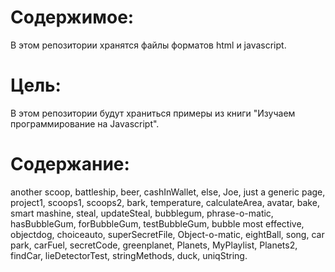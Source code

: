 Содержимое:
==========

В этом репозитории хранятся файлы форматов html и javascript.

Цель:
====

В этом репозитории будут храниться примеры из книги "Изучаем программирование на Javascript".

Содержание: 
==========

another scoop, battleship, beer, cashInWallet, else, Joe, just a generic page, project1, scoops1, scoops2, bark, temperature, calculateArea, avatar, bake, smart mashine, steal, updateSteal, bubblegum, phrase-o-matic, hasBubbleGum, forBubbleGum, testBubbleGum, bubble most effective, objectdog, choiceauto, superSecretFile, Object-o-matic, eightBall, song, car park, carFuel, secretCode, greenplanet, Planets, MyPlaylist, Planets2, findCar, lieDetectorTest, stringMethods, duck, uniqString.